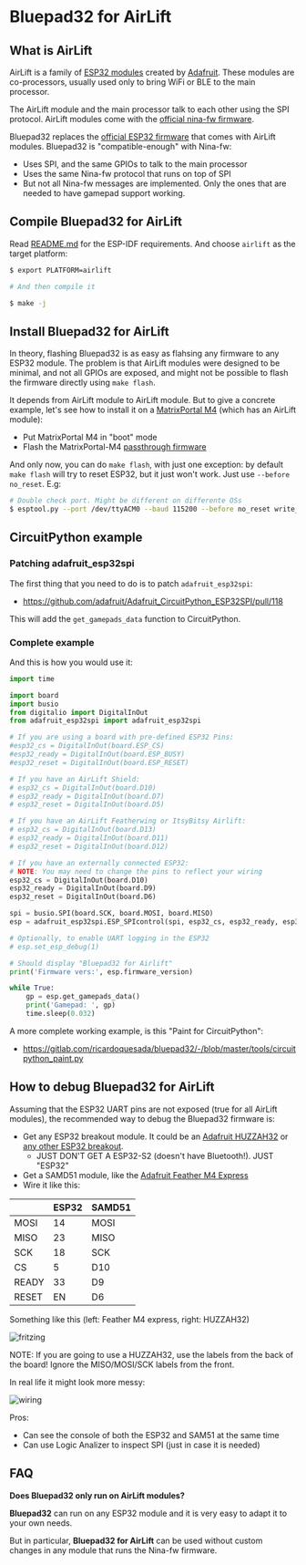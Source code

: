# Bluepad32 for AirLift

## What is AirLift

AirLift is a family of [ESP32 modules][airlift-esp32] created by [Adafruit][adafruit].
These modules are co-processors, usually used only to bring WiFi or BLE to the main processor.

The AirLift module and the main processor talk to each other using the SPI protocol.
AirLift modules come with the [official nina-fw firmware][nina-fw].

Bluepad32 replaces the [official ESP32 firmware][nina-fw] that comes with AirLift
modules. Bluepad32 is "compatible-enough" with Nina-fw:

* Uses SPI, and the same GPIOs to talk to the main processor
* Uses the same Nina-fw protocol that runs on top of SPI
* But not all Nina-fw messages are implemented. Only the ones that are needed
  to have gamepad support working.

[adafruit]: https://www.adafruit.com
[airlift-esp32]: https://www.adafruit.com/product/4201
[nina-fw]: https://github.com/adafruit/nina-fw

## Compile Bluepad32 for AirLift

Read [README.md][readme] for the ESP-IDF requirements. And choose `airlift` as
the target platform:

```sh
$ export PLATFORM=airlift

# And then compile it

$ make -j
```

[readme]: https://gitlab.com/ricardoquesada/bluepad32/-/blob/master/README.md

## Install Bluepad32 for AirLift

In theory, flashing Bluepad32 is as easy as flahsing any firmware to any ESP32 module.
The problem is that AirLift modules were designed to be minimal, and not all
GPIOs are exposed, and might not be possible to flash the firmware directly using
`make flash`.

It depends from AirLift module to AirLift module. But to give a concrete example,
let's see how to install it on a [MatrixPortal M4][matrix_portal_m4]
(which has an AirLift module):

* Put MatrixPortal M4 in "boot" mode
* Flash the MatrixPortal-M4 [passthrough firmware]

And only now, you can do `make flash`, with just one exception: by default
`make flash` will try to reset ESP32, but it just won't work. Just use
`--before no_reset`. E.g:

```sh
# Double check port. Might be different on differente OSs
$ esptool.py --port /dev/ttyACM0 --baud 115200 --before no_reset write_flash 0x1000 ./build/bootloader/bootloader.bin 0x10000 ./build/bluepad32-airlift.bin 0x8000 ./build/partitions_singleapp.bin
```

[matrix_portal_m4]: https://learn.adafruit.com/adafruit-matrixportal-m4
[passthrough firmware]: https://learn.adafruit.com/adafruit-airlift-breakout/upgrade-external-esp32-airlift-firmware

## CircuitPython example

### Patching adafruit_esp32spi

The first thing that you need to do is to patch `adafruit_esp32spi`:

* https://github.com/adafruit/Adafruit_CircuitPython_ESP32SPI/pull/118

This will add the `get_gamepads_data` function to CircuitPython.

### Complete example

And this is how you would use it:

```python
import time

import board
import busio
from digitalio import DigitalInOut
from adafruit_esp32spi import adafruit_esp32spi

# If you are using a board with pre-defined ESP32 Pins:
#esp32_cs = DigitalInOut(board.ESP_CS)
#esp32_ready = DigitalInOut(board.ESP_BUSY)
#esp32_reset = DigitalInOut(board.ESP_RESET)

# If you have an AirLift Shield:
# esp32_cs = DigitalInOut(board.D10)
# esp32_ready = DigitalInOut(board.D7)
# esp32_reset = DigitalInOut(board.D5)

# If you have an AirLift Featherwing or ItsyBitsy Airlift:
# esp32_cs = DigitalInOut(board.D13)
# esp32_ready = DigitalInOut(board.D11)
# esp32_reset = DigitalInOut(board.D12)

# If you have an externally connected ESP32:
# NOTE: You may need to change the pins to reflect your wiring
esp32_cs = DigitalInOut(board.D10)
esp32_ready = DigitalInOut(board.D9)
esp32_reset = DigitalInOut(board.D6)

spi = busio.SPI(board.SCK, board.MOSI, board.MISO)
esp = adafruit_esp32spi.ESP_SPIcontrol(spi, esp32_cs, esp32_ready, esp32_reset, debug=0)

# Optionally, to enable UART logging in the ESP32
# esp.set_esp_debug(1)

# Should display "Bluepad32 for Airlift"
print('Firmware vers:', esp.firmware_version)

while True:
    gp = esp.get_gamepads_data()
    print('Gamepad: ', gp)
    time.sleep(0.032)
```

A more complete working example, is this "Paint for CircuitPython":

* https://gitlab.com/ricardoquesada/bluepad32/-/blob/master/tools/circuitpython_paint.py

## How to debug Bluepad32 for AirLift

Assuming that the ESP32 UART pins are not exposed (true for all AirLift modules),
the recommended way to debug the Bluepad32 firmware is:

* Get any ESP32 breakout module. It could be an [Adafruit HUZZAH32][esp32-adafruit] or [any other ESP32 breakout][amazon-esp32].
  * JUST DON'T GET A ESP32-S2 (doesn't have Bluetooth!). JUST "ESP32"
* Get a SAMD51 module, like the [Adafruit Feather M4 Express][feather_m4]
* Wire it like this:

|       | ESP32 | SAMD51 |
|-------|-------|--------|
| MOSI  | 14    | MOSI   |
| MISO  | 23    | MISO   |
| SCK   | 18    | SCK    |
| CS    | 5     | D10    |
| READY | 33    | D9     |
| RESET | EN    | D6     |

Something like this (left: Feather M4 express, right: HUZZAH32)

![fritzing](https://lh3.googleusercontent.com/pw/ACtC-3fNxNMUdaoBg7DGB6OPPDDnu_DQ15fmJS_I3crWjFKg7k3DA4HDeI8I_SUicSFamGuIVsHpM-myo5h-v1YOOFUU7lz6mU5tyExXDWZXedaYbUxhgf-GXfeZhMCdJCt1nZ04zFb1nyH86-pvZqc8yG9Y4A=-no)

NOTE: If you are going to use a HUZZAH32, use the labels from the back of the board! Ignore the MISO/MOSI/SCK labels from the front.

In real life it might look more messy:

![wiring](https://lh3.googleusercontent.com/pw/ACtC-3dutrQXEj9I5zicNFW3K3PBbfge7MdwgB8dyi-wPSrtSp8zku3Y4c9WtBqQ9Bfa92xOjgSkZncAuzAZyc5F392tFkzkqWUl4YkfrKrM4e8TGP-B_7I7G_fRvFbIYbEQQIi-LlOnPU5SdGYYeW6hxxpJ_w=-no)

Pros:

* Can see the console of both the ESP32 and SAM51 at the same time
* Can use Logic Analizer to inspect SPI (just in case it is needed)

[esp32-adafruit]: https://www.adafruit.com/product/4172?gclid=EAIaIQobChMI-eeixraV7QIVED2tBh2qywzJEAQYASABEgLsTfD_BwE
[amazon-esp32]: https://www.amazon.com/s?k=esp32+module+breakout
[feather_m4]: https://www.adafruit.com/product/3857

## FAQ

**Does Bluepad32 only run on AirLift modules?**

**Bluepad32** can run on any ESP32 module and it is very easy to adapt it to
your own needs.

But in particular, **Bluepad32 for AirLift** can be used without custom changes
in any module that runs the Nina-fw firmware.
